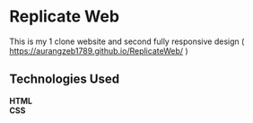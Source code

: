 # Replicate Web
This is my 1 clone website and second fully responsive design ( https://aurangzeb1789.github.io/ReplicateWeb/ )
<h2> Technologies Used </h2>
<b>HTML</b> </br>
<b>CSS</b>

